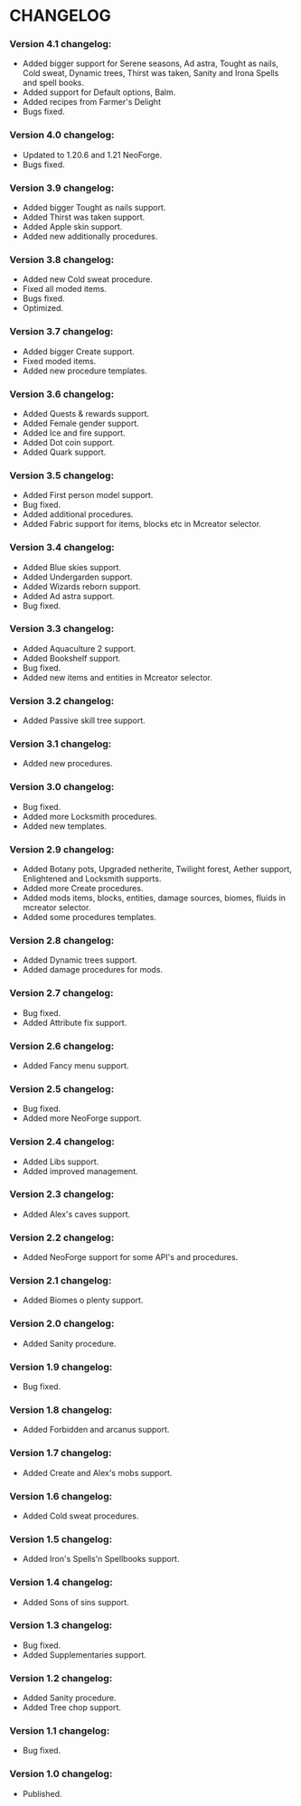 # CHANGELOG

### Version 4.1 changelog:
 - Added bigger support for Serene seasons, Ad astra, Tought as nails, Cold sweat, Dynamic trees, Thirst was taken, Sanity and Irona Spells and spell books.
 - Added support for Default options, Balm.
 - Added recipes from Farmer's Delight
 - Bugs fixed.

### Version 4.0 changelog:
 - Updated to 1.20.6 and 1.21 NeoForge.
 - Bugs fixed.

### Version 3.9 changelog:
 - Added bigger Tought as nails support.
 - Added Thirst was taken support.
 - Added Apple skin support.
 - Added new additionally procedures.

### Version 3.8 changelog:
 - Added new Cold sweat procedure.
 - Fixed all moded items.
 - Bugs fixed.
 - Optimized.

### Version 3.7 changelog:
 - Added bigger Create support.
 - Fixed moded items.
 - Added new procedure templates.

### Version 3.6 changelog:
 - Added Quests & rewards support.
 - Added Female gender support.
 - Added Ice and fire support.
 - Added Dot coin support.
 - Added Quark support.

### Version 3.5 changelog:
 - Added First person model support.
 - Bug fixed.
 - Added additional procedures.
 - Added Fabric support for items, blocks etc in Mcreator selector.

### Version 3.4 changelog:
 - Added Blue skies support.
 - Added Undergarden support.
 - Added Wizards reborn support.
 - Added Ad astra support.
 - Bug fixed.

### Version 3.3 changelog:
 - Added Aquaculture 2 support.
 - Added Bookshelf support.
 - Bug fixed.
 - Added new items and entities in Mcreator selector.

### Version 3.2 changelog:
 - Added Passive skill tree support.

### Version 3.1 changelog:
 - Added new procedures.

### Version 3.0 changelog:
 - Bug fixed.
 - Added more Locksmith procedures.
 - Added new templates.

### Version 2.9 changelog:
 - Added Botany pots, Upgraded netherite, Twilight forest, Aether support, Enlightened and Locksmith supports.
 - Added more Create procedures.
 - Added mods items, blocks, entities, damage sources, biomes, fluids in mcreator selector.
 - Added some procedures templates.

### Version 2.8 changelog:
- Added Dynamic trees support.
- Added damage procedures for mods.

### Version 2.7 changelog:
- Bug fixed.
- Added Attribute fix support.

### Version 2.6 changelog:
- Added Fancy menu support.

### Version 2.5 changelog:
- Bug fixed.
- Added more NeoForge support.

### Version 2.4 changelog:
- Added Libs support.
- Added improved management.

### Version 2.3 changelog:
- Added Alex's caves support.

### Version 2.2 changelog:
- Added NeoForge support for some API's and procedures.

### Version 2.1 changelog:
- Added Biomes o plenty support.

### Version 2.0 changelog:
- Added Sanity procedure.

### Version 1.9 changelog:
- Bug fixed.

### Version 1.8 changelog:
- Added Forbidden and arcanus support.

### Version 1.7 changelog:
- Added Create and Alex's mobs support.

### Version 1.6 changelog:
- Added Cold sweat procedures.

### Version 1.5 changelog:
- Added Iron's Spells'n Spellbooks support.

### Version 1.4 changelog:
- Added Sons of sins support.

### Version 1.3 changelog:
- Bug fixed.
- Added Supplementaries support.

### Version 1.2 changelog:
- Added Sanity procedure.
- Added Tree chop support.

### Version 1.1 changelog:
- Bug fixed.

### Version 1.0 changelog:
- Published.


